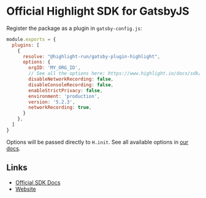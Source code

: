 # Official Highlight SDK for GatsbyJS

Register the package as a plugin in `gatsby-config.js`:

```javascript
module.exports = {
  plugins: [
    {
      resolve: "@highlight-run/gatsby-plugin-highlight",
      options: {
        orgID: 'MY_ORG_ID',
        // See all the options here: https://www.highlight.io/docs/sdk/client#options
    	disableNetworkRecording: false,
    	disableConsoleRecording: false,
    	enableStrictPrivacy: false,
   	    environment: 'production',
    	version: '5.2.3',
    	networkRecording: true,
      }
    },
  ]
}
```

Options will be passed directly to `H.init`. See all available options in [our docs](https://www.highlight.io/docs/sdk/client#options).

## Links

- [Official SDK Docs](https://docs.highlight.run/reference#overview)
- [Website](https://highlight.run)
